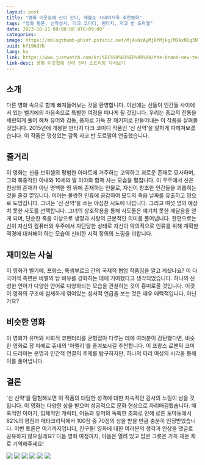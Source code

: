 ```yaml
---
layout: post
title: "영화 이웃집에 신이 산다, 매불쇼 시네마지옥 추천영화"
tags: "영화 평론, 신약성서, 다크 코미디, 판타지, 자코 반 도마엘"
date: 2023-10-21 09:00:00 UTC+09:00"
categories: 
image: https://mblogthumb-phinf.pstatic.net/MjAxNzAyMjBfMjkg/MDAxNDg3NTE4NjYzNjg0.pMIppfHsmGIZfVvZdnDiA6WkiKJlRz8NC1c2dlKNsMEg.KAQogLlPZtAS6l8EM6MFzEaSBznS22H6J6SiPTqPoc8g.PNG.phrjh208park/0fcc141bd4e03ee6b8efff2ec5c26336.png?type=w800
uuid: bf196d7b
lang: ko
link: https://www.justwatch.com/kr/%EC%98%81%ED%99%94/the-brand-new-testament
link-desc: 영화 이웃집에 신이 산다 스트리밍 다시보기
---
```


## 소개
다른 영화 속으로 함께 빠져들어보는 것을 환영합니다. 이번에는 신들이 인간들 사이에 서 있는 벨기에의 마음속으로 특별한 여정을 떠나게 될 것입니다. 우리는 종교적 전통을 세련되게 풀어 헤쳐 유머와 감동, 풍자로 가득 찬 패키지로 만들어내는 이 작품을 살펴볼 것입니다. 2015년에 개봉한 판타지 다크 코미디 작품인 '신 신약'을 알차게 파헤쳐보겠습니다. 이 작품은 명성있는 감독 자코 반 도르말이 연출했습니다.


## 줄거리
이 영화는 신을 브뤼셀의 평범한 아파트에 거주하는 고약하고 괴로운 존재로 묘사하며, 그의 복종적인 아내와 10세의 딸 이아와 함께 사는 모습을 펼칩니다. 이 우주에서 신은 천상의 존재가 아닌 명백한 땅 위에 존재하는 인물로, 자신이 창조한 인간들을 괴롭히는 것을 즐길 뿐입니다. 이아는 불쌍한 인류에 공감하여 모두의 죽음 날짜를 유출하고 땅으로 도망갑니다. 그녀는 '신 신약'을 쓰는 야심찬 시도에 나섭니다. 그리고 여섯 명의 예상치 못한 사도를 선택합니다. 그녀의 상호작용을 통해 사도들은 예기치 못한 깨달음을 얻게 되며, 단순한 죽음 이상으로 생명과 사랑의 근본적인 의미를 풀어냅니다. 한편으로는 신이 자신의 컴퓨터와 우주에서 차단당한 상태로 자신이 악의적으로 인류를 위해 계획한 역경에 대처해야 하는 모습이 신비한 시적 정의의 느낌을 더합니다.


## 재미있는 사실
이 영화가 벨기에, 프랑스, 룩셈부르크 간의 국제적 협업 작품임을 알고 계셨나요? 이 다국어적 측면은 바벨의 탑 비유를 강화하는 데에 기여했다고 생각되었습니다. 하나의 신성한 언어가 다양한 언어로 다양화되는 모습을 관찰하는 것이 흥미로울 것입니다. 이것이 영화의 구조에 섬세하게 엮여있는 성서적 언급을 보는 것은 매우 매력적입니다, 아닌가요?


## 비슷한 영화
이 영화가 유머와 사회적 코멘터리를 균형잡아 다루는 데에 여러분이 감탄했다면, 비슷한 영화로 장 피에르 쥬네의 '아멜리'를 즐겨보시길 추천합니다. 이 프랑스 로맨틱 코미디 드라마는 운명과 인간적 연결의 주제를 탐구하지만, 하나의 파리 여성의 시각을 통해 이를 풀어냅니다.


## 결론
'신 신약'을 탐험해보면 이 작품의 대담한 성격에 대한 지속적인 감사의 느낌이 남을 것입니다. 이 영화는 다양한 상을 받으며 성공적으로 문화 현상으로 자리매김했습니다. 매혹적인 이야기, 입체적인 캐릭터, 어둠과 유머의 독특한 조화로 인해 로튼 토마토에서 82%의 평점과 메타크리틱에서 100점 중 70점의 상을 받을 만큼 충분히 인정받았습니다. 이번 토론은 여기까지입니다, 친구들! 영화에 대한 여러분의 생각과 인상을 댓글로 공유하지 않으실래요? 다음 영화 여정까지, 마음은 열려 있고 팝콘 그릇은 가득 채운 채로 기억해주세요!


![](http://image.yes24.com/blogimage/blog/b/o/bohemian75/IMG_downloadfile-94.jpg)
![](http://www.artinsight.co.kr/data/news/1707/1954242427_fiQO62Vy_NMNMNM.jpg)
![](https://blogthumb.pstatic.net/20160207_265/suahnhue_1454845539163tc6D1_JPEG/movie_imagePF7DE0K0.jpg?type=w2)
![](https://i.ytimg.com/vi/zF4B1aBFP1U/hqdefault.jpg)
![](https://mblogthumb-phinf.pstatic.net/20160111_228/thepearlbarn_1452522299535HNmhC_JPEG/movie_image.jpg?type=w800)
![](https://i.namu.wiki/i/o0AY1M_4VGUGID76URDM_u9as0YWFTK2UJ4H19Hk44Kf09ibvN2-sr0QDEo126upzlVqIBUQwEz7udcu2ME0Hg.webp)